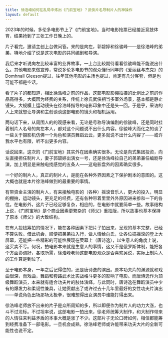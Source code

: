 ```yaml
---
title: 徐浩峰如何在乱局中炼出《门前宝地》？武侠片名导制片人的神操作
layout: default
---
```


2023年的时候，多伦多电影节上了《门前宝地》。当时电影抢票已经接近竞技体育，结果抢到了三张工作日晚上的。

片子看完，邀请主创上台做问答。来的是向左，郭碧婷和徐骏峰——是徐浩峰的弟弟，特地介绍了说是这次电影的共同编剧和导演。

我后来才听说向左比较丰富的业界故事，一上台比较期待看看徐骏峰能不能说出什么。其他电影来做宣传，常说多伦多电影节的观众懂行同年的《爱丽丝与杰克》的Domhnall Gleeson提过，往年其他电影的主场也提过，肯定有几分客套，但是也可能不都是空话。

看了片子的都知道，相比徐浩峰之前的作品，这部电影影棚拍摄的比例比之前的作品高得多。大概因为经费的关系，传统上徐氏武侠相当多室外场景，基本都是静止镜头。大规模上运动镜头在徐浩峰指导的电影印象中还是头一回。于是乎，采访的人上来就想让导演和主创谈谈这部电影的镜头和相机运用。

两句话下来，从周围人的的观感来看，无论是号称导演编剧的徐骏峰，还是同时挂着制片人名号的向左本人，都对这个问题说不出什么内容。徐骏峰大而化之的谈了一些关于摄影机仿佛一个角色和演员舞蹈云云，更多就说不出什么内容了——或许我水平也有限，听不出更多内容。

话说回来，这次的《门前宝地》其实外在因素确实很多。无论是向式集团投资，向左直接担任制片人，妻子郭碧婷出演女一号，还是徐浩峰拉自己的弟弟兼任编剧导演，加上明显是来触电找感觉的五条人——这电影盘外的因素确实很多。

一个好的制片人，真正的制片人，是能在各种外界因素之下保护剧本的意图的。这大概也就是本片徐浩峰做到的最重要的事情。

有带资金主演的制片人，有来接触电影的（各种）摇滚音乐人，更大的投入，明显的棚拍，运动镜头，更充足的经费，还有各种带着里里外外原因进来掺和一下的各位。在电影外，这片子已经足够复杂，相应的，在电影中就要简单一些。故事结构上说，《门前宝地》是个商业因素更繁杂的《师父》重拍版，所以故事也基本保持了原本《师父》的大致结构。

在有人投钱筹拍的情况下，能在各种因素下把片子拍出来，呈现的基本完整，已经不算失败。借此机会，顺便把弟弟拉入行，做人情给向氏，让各位搞摇滚的登上大屏幕，还能把一些精彩的可能性展现在荧幕上（唐诗逸），以生意人的角度上说，这买卖不亏。何况，拍电影本来就是生意人的事情，这又不是俄罗斯体制，能把各个方面协调好，各取所需，徐浩峰老师这部电影观众是否喜欢另说，实际上制片人的工作算是到位了。

至于电影本身，一年之后记得住的，还是唐诗逸的演出。原本功夫片的渊源就和戏曲很深，而戏曲，舞蹈和套路武术比实战格斗更多的影响了电影。而唐诗逸作为顶级舞蹈演员，本来就有适合功夫片的肢体演绎。与此同时，唐诗逸在舞蹈演员中少有的爆发力和柔韧性兼具，让她贡献出了或许过去十几年里最好的女性功夫片演出——单说角色出场那场太极拳，很难想得出女演员中谁能打得出来。

徐浩峰老师放不出来的片子是众所周知的多，所以即便作为制片人的功力大涨，也斗不过龙标。不过坦率说，这部电影一拍出来，徐老师统筹大制作，和大制作带来的人情往来利益矛盾的本事大概是涨了不少。这部片子无论口碑如何，相信都能筹到经费准备下一部电影。一旦机会成熟，徐浩峰老师或许能带来功夫大片的全新可能性也说不定。